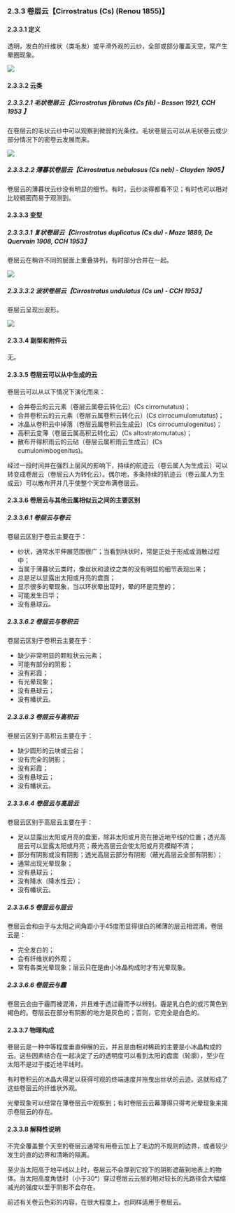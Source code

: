 ### 2.3.3  卷层云【Cirrostratus (Cs) (Renou 1855)】

#### 2.3.3.1  定义

透明，发白的纤维状（类毛发）或平滑外观的云纱，全部或部分覆盖天空，常产生晕圈现象。

![](https://www.wmocloudatlas.org/images/compressed/4805_main_halo-phenomena-in-cirrostratus-nebulosus_clouds-photometeors.JPG)

#### 2.3.3.2  云类

##### 2.3.3.2.1  毛状卷层云【Cirrostratus fibratus (Cs fib) - Besson 1921, CCH 1953 】

在卷层云的毛状云纱中可以观察到微弱的光条纹。毛状卷层云可以从毛状卷云或少部分情况下的密卷云发展而来。

![](https://www.wmocloudatlas.org/images/compressed/5491_main_cirrostratus-fibratus-undulatus-with-22-halo_clouds-photometeors.jpg)

##### 2.3.3.2.2  薄暮状卷层云【Cirrostratus nebulosus (Cs neb) - Clayden 1905】

卷层云的薄暮状云纱没有明显的细节。有时，云纱淡得都看不见；有时也可以相对比较稠密而易于观测到。

#### 2.3.3.3  变型

##### 2.3.3.3.1  复状卷层云【Cirrostratus duplicatus (Cs du) - Maze 1889, De Quervain 1908, CCH 1953】

卷层云在稍许不同的层面上重叠排列，有时部分合并在一起。 

![](https://www.wmocloudatlas.org/images/compressed/5141_main_cirrostratus-fibratus-duplicatus-undulatus_clouds.JPG)

##### 2.3.3.3.2  波状卷层云【Cirrostratus undulatus (Cs un) - CCH 1953】

卷层云呈现出波形。

![](https://www.wmocloudatlas.org/images/compressed/5755_main_cirrostratus-fibratus-undulatus_clouds.JPG)

#### 2.3.3.4  副型和附件云

无。

#### 2.3.3.5  卷层云可以从中生成的云

卷层云可以从以下情况下演化而来：

- 合并卷云的云元素（卷层云属卷云转化云）(Cs cirromutatus)；
- 合并卷积云的云元素（卷层云属卷积云转化云）(Cs cirrocumulomutatus)；
- 冰晶从卷积云中掉落（卷层云属卷积云生成云）(Cs cirrocumulogenitus)；
- 高积云变薄（卷层云属高积云转化云）(Cs altostratomutatus)；
- 散布开得积雨云的云砧（卷层云属积雨云生成云）(Cs cumulonimbogenitus)。

经过一段时间并在强烈上层风的影响下，持续的航迹云（卷云属人为生成云）可以转变成卷层云（卷层云人为转化云）。偶尔地，多条持续的航迹云（卷云属人为生成云）可以散布开并几乎使整个天空布满卷层云。

#### 2.3.3.6  卷层云与其他云属相似云之间的主要区别

##### 2.3.3.6.1  卷层云与卷云

卷层云区别于卷云主要在于：

- 纱状，通常水平伸展范围很广；当看到块状时，常是正处于形成或消散过程中；
- 当属于薄暮状云类时，像丝状和波纹之类的没有明显的细节表现出来；
- 总是足以显露出太阳或月亮的盘面；
- 显示很多的晕现象，当以环状晕出现时，晕的环是完整的；
- 可能发生日华；
- 没有悬球云。

##### 2.3.3.6.2  卷层云与卷积云

卷层云区别于卷积云主要在于：

- 缺少非常明显的颗粒状云元素；
- 可能有部分的阴影；
- 没有彩霞；
- 有光晕现象；
- 没有悬球云；
- 没有幡状云。

##### 2.3.3.6.3  卷层云与高积云

卷层云区别于高积云主要在于：

- 缺少圆形的云块或云台；
- 没有完全的阴影；
- 没有彩霞；
- 没有悬球云；
- 没有幡状云。

##### 2.3.3.6.4  卷层云与高层云

卷层云区别于高层云主要在于：

- 足以显露出太阳或月亮的盘面，除非太阳或月亮在接近地平线的位置；透光高层云可以显露太阳或月亮；蔽光高层云会使太阳或月亮模糊不清；
- 部分有阴影或没有阴影；透光高层云部分有阴影（蔽光高层云全部有阴影）；
- 通常出现光晕现象；
- 没有悬球云；
- 没有降水（降水性云）；
- 没有幡状云。

##### 2.3.3.6.5  卷层云与层云

卷层云会和由于与太阳之间角距小于45度而显得很白的稀薄的层云相混淆。卷层云是：

- 完全发白的；
- 会有纤维状的外观；
- 常有各类光晕现象；层云只在是由小冰晶构成时才有光晕现象。

##### 2.3.3.6.6  卷层云与霾

卷层云会由于霾而被混淆，并且难于透过霾而予以辨别。霾是乳白色的或污黄色到褐色的。卷层云在部分有阴影的地方是灰色的；否则，它完全是白色的。

#### 2.3.3.7  物理构成

卷层云是一种中等程度垂直伸展的云，并且是由相对稀疏的主要是小冰晶构成的云。这些因素结合在一起决定了云的透明度可以看到太阳的盘面（轮廓），至少在太阳不是过于接近地平线时。

有时卷积云的冰晶大得足以获得可观的终端速度并拖曳出丝状的云迹。这就形成了这些卷层云的纤维状外观。

光晕现象可以经常在薄卷层云中观察到；有时卷层云云幕薄得只得考光晕现象来揭示卷层云的存在。

#### 2.3.3.8  解释性说明

不完全覆盖整个天空的卷层云通常有用卷云加上了毛边的不规则的边界，或者较少发生的直的边界和清晰的隔离。

至少当太阳高于地平线以上时，卷层云不会厚到它投下的阴影遮蔽到地表上的物体。当太阳高度角低时（小于30°）穿过卷层云云层的相对较长的光路径会大幅缩减光的强度以至于阴影不会存在。

前述有关卷云色彩的内容，在很大程度上，也同样适用于卷层云。